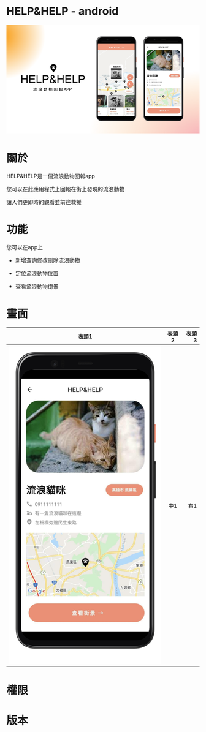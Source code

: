 # HELP&HELP - android

![圖片參考名稱](https://raw.githubusercontent.com/C107165108/animal-app/pic/help%26help.pptx%20(1).png)


# 關於

HELP&HELP是一個流浪動物回報app

您可以在此應用程式上回報在街上發現的流浪動物

讓人們更即時的觀看並前往救援

# 功能
您可以在app上 

- 新增查詢修改刪除流浪動物

- 定位流浪動物位置

- 查看流浪動物街景

# 畫面

| **表頭1** | **表頭2** | **表頭3** |
|-------|:-----:|------:|
| ![圖片參考名稱](https://raw.githubusercontent.com/C107165108/animal-app/pic/153040_google-pixel4-clearlywhite-portrait.png)   |  中1  |   右1 |


# 權限

# 版本
